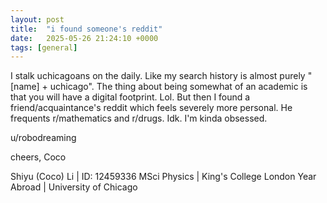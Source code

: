 ```yaml
---
layout: post
title:  "i found someone's reddit"
date:   2025-05-26 21:24:10 +0000
tags: [general]
---
```

I stalk uchicagoans on the daily. Like my search history is almost purely "[name] + uchicago". The thing about being somewhat of an academic is that you will have a digital footprint. Lol. But then I found a friend/acquaintance's reddit which feels severely more personal. He frequents r/mathematics and r/drugs. Idk. I'm kinda obsessed.

u/robodreaming

cheers,
Coco


Shiyu (Coco) Li | ID: 12459336
MSci Physics |  King's College London
Year Abroad | University of Chicago
